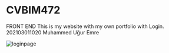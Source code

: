# CVBIM472
FRONT END
This is my website with my own portfolio with Login.
202103011020 
Muhammed Uğur Emre

![loginpage](https://github.com/muguremre/CVBIM472/assets/101524933/abe05cf1-3bdc-4942-9147-027882d02b16)
